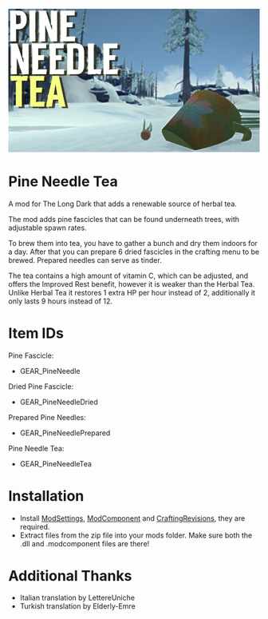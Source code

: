 
![Screenshot](https://github.com/DemonBunnyBon/PineNeedleTea/blob/main/Thumb_PNT.png?raw=true)

# Pine Needle Tea

A mod for The Long Dark that adds a renewable source of herbal tea.

The mod adds pine fascicles that can be found underneath trees, with adjustable spawn rates.

To brew them into tea, you have to gather a bunch and dry them indoors for a day. After that you can prepare 6 dried fascicles in the crafting menu to be brewed.
Prepared needles can serve as tinder.

The tea contains a high amount of vitamin C, which can be adjusted, and offers the Improved Rest benefit, however it is weaker than the Herbal Tea. 
Unlike Herbal Tea it restores 1 extra HP per hour instead of 2, additionally it only lasts 9 hours instead of 12.

# Item IDs

Pine Fascicle:

- GEAR_PineNeedle

Dried Pine Fascicle:

- GEAR_PineNeedleDried

Prepared Pine Needles:

- GEAR_PineNeedlePrepared

Pine Needle Tea:

- GEAR_PineNeedleTea

# Installation

- Install [ModSettings](https://github.com/DigitalzombieTLD/ModSettings/releases/), [ModComponent](https://github.com/dommrogers/ModComponent/releases/) and [CraftingRevisions](https://github.com/dommrogers/CraftingRevisions/releases/), they are required.
- Extract files from the zip file into your mods folder. Make sure both the .dll and .modcomponent files are there!

# Additional Thanks

- Italian translation by LettereUniche
- Turkish translation by Elderly-Emre

